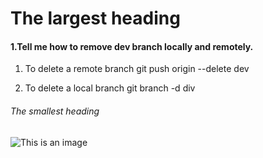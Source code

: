 # The largest heading
#### 1.Tell me how to remove dev branch locally and remotely.
1. To delete a remote branch​
   git push origin --delete dev

2. To delete a local branch​
   git branch -d div
###### The smallest heading
![This is an image](https://myoctocat.com/assets/images/base-octocat.svg)
